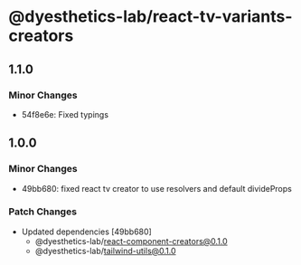 # @dyesthetics-lab/react-tv-variants-creators

## 1.1.0

### Minor Changes

- 54f8e6e: Fixed typings

## 1.0.0

### Minor Changes

- 49bb680: fixed react tv creator to use resolvers and default divideProps

### Patch Changes

- Updated dependencies [49bb680]
  - @dyesthetics-lab/react-component-creators@0.1.0
  - @dyesthetics-lab/tailwind-utils@0.1.0
